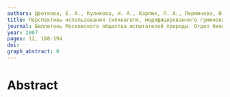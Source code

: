 ```yaml
---
authors: Цветкова, Е. А., Куликова, Н. А., Карпюк, Л. А., Перминова, И. В.
title: Перспективы использования силикагеля, модифицированного гуминовыми кислотами, для очистки природных сред от липополисахаридов
journal: Бюллетень Московского общества испытателей природы. Отдел биологический
year: 2007
pages: 12, 188-194
doi: 
graph_abstract: 0
---
```


# Abstract 

 